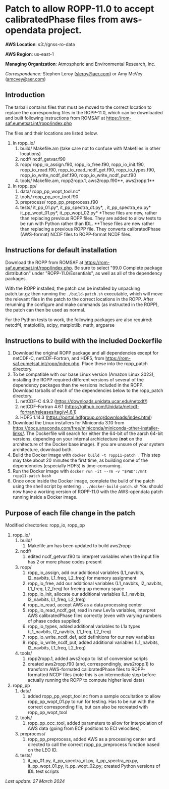 Patch to allow ROPP-11.0 to accept calibratedPhase files from aws-opendata project. 
============================================

**AWS Location**: s3://gnss-ro-data

**AWS Region**: us-east-1  

**Managing Organization**: Atmospheric and Environmental Research, Inc.

*Correspondence:* Stephen Leroy (sleroy@aer.com) or Amy McVey (amcvey@aer.com)



## Introduction

The tarball contains files that must be moved to the correct location to replace the corresponding files in the ROPP-11.0, which can be downloaded and built following instructions from ROMSAF at https://rom-saf.eumetsat.int/ropp/index.php 

The files and their locations are listed below. 

1. In ropp_io/ 
	1. build/ Makefile.am (take care not to confuse with Makefiles in other locations)
	2. ncdf/ ncdf_getvar.f90
	3. ropp/ ropp_io_assign.f90, ropp_io_free.f90, ropp_io_init.f90, ropp_io_read.f90, ropp_io_read_ncdf_get.f90, ropp_io_types.f90, ropp_io_write_ncdf_def.f90, ropp_io_write_ncdf_put.f90
	4. tools/ Makefile.am, ropp2ropp.1, aws2ropp.f90**, aws2ropp.1**	
2. In ropp_pp/
	1. data/ ropp_pp_wopt_tool.nc*
	2. tools/ ropp_pp_occ_tool.f90
	3. preprocess/ ropp_pp_preprocess.f90
	4. tests/ it_pp_01.py*, it_pp_spectra_dt.py*, , it_pp_spectra_ep.py* it_pp_wopt_01.py*, it_pp_wopt_02.py*
*These files are new, rather than replacing previous ROPP files. They are added to allow tests to be run with Python rather than IDL. 
**These files are new rather than replacing a previous ROPP file. They converts calibratedPhase (AWS-format) NCDF files to ROPP-format NCDF files.

## Instructions for default installation

Download the ROPP from ROMSAF at https://rom-saf.eumetsat.int/ropp/index.php. Be sure to select "99.0 Complete package distribution" under "ROPP-11.0/Essentials", as well as all of the dependency packages.

With the ROPP installed, the patch can be installed by unpacking patch.tar.gz then running the 
`./build-patch.sh`
 executable, which will move the relevant files in the patch to the correct locations in the ROPP. After rerunning the configure and make commands (as instructed in the ROPP), the patch can then be used as normal. 

For the Python tests to work, the following packages are also required: netcdf4, matplotlib, scipy, matplotlib, math, argparse

## Instructions to build with the included Dockerfile

1. Download the original ROPP package and all dependencies except for netCDF-C, netCDF-Fortran, and HDF5, from https://rom-saf.eumetsat.int/ropp/index.php. Place these into the ropp_patch directory.
2. To be compatible with our base Linux version (Amazon Linux 2023), installing the ROPP required different versions of several of the dependency packages than the versions included in the ROPP. Download tarballs of each of the dependencies below to the ropp_patch directory. 
	1. netCDF-C 4.9.2 (https://downloads.unidata.ucar.edu/netcdf/)
	2. netCDF-Fortran 4.6.1 (https://github.com/Unidata/netcdf-fortran/releases/tag/v4.6.1)
	3. HDF5 1.14.3 (https://portal.hdfgroup.org/downloads/index.html)
3. Download the Linux installers for Miniconda 3.10 from https://docs.anaconda.com/free/miniconda/miniconda-other-installer-links/. The Dockerfile will search for either the 64-bit of the aarch 64-bit versions, depending on your internal archictecture (**not** on the architecture of the Docker base image). If you are unsure of your system architecture, download both.
4. Build the Docker image with
 `docker build -t ropp11-patch .`
 This step may take about 20 minutes the first time, as building some of the dependencies (especially HDF5) is time-consuming.
5. Run the Docker image with 
`docker run -it --rm -v "$PWD":/mnt ropp11-patch bash`
6. Once once inside the Docker image, complete the build of the patch using the shell script by entering 
`. ./docker-build-patch.sh`
 You should now have a working version of ROPP-11.0 with the AWS-opendata patch running inside a Docker image. 

## Purpose of each file change in the patch

Modified directories: ropp_io, ropp_pp

1. ropp_io/ 
	1. build/ 
		1. Makefile.am has been updated to build aws2ropp
	2. ncdf/
		1. edited ncdf_getvar.f90 to interpret variables when the input file has 2 or more phase codes present
	3. ropp/ 
		1. ropp_io_assign, add our additional variables (L1_navbits, l2_navbits, L1_freq, L2_freq) for memory assignment
		2. ropp_io_free, add our additional variables  (L1_navbits, l2_navbits, L1_freq, L2_freq) for freeing up memory space
		3. ropp_io_init, allocate our additional variables  (L1_navbits, l2_navbits, L1_freq, L2_freq)
		4. ropp_io_read, accept AWS as a data processing center
		5. ropp_io_read_ncdf_get, read in new Lev1a variables, interpret AWS calibratedPhase files correctly (even with varying numbers of phase codes supplied)
		6. ropp_io_types, added additional variables to L1a types  (L1_navbits, l2_navbits, L1_freq, L2_freq)
		7. ropp_io_write_ncdf_def, add definitions for our new variables
		8. ropp_io_write_ncdf_put,  added additional variables  (L1_navbits, l2_navbits, L1_freq, L2_freq)
	4. tools/
		1. ropp2ropp.1, added aws2ropp to list of conversion scripts
		2. created aws2ropp.f90 (and, correspondingly, aws2ropp.1) to transform AWS-formated calibratedPhase files to ROPP-formatted NCDF files (note this is an intermediate step before actually running the ROPP to compute higher level data)
2. ropp_pp
	1.  data/
		1. added ropp_pp_wopt_tool.nc from a sample occultation to allow ropp_pp_wopt_01.py to run for testing. Has to be run with the correct corresponding file, but can also be recreated with ropp_pp_wopt_tool
	2. tools/
		1. ropp_pp_occ_tool, added parameters to allow for interpolation of AWS data (going from ECF positions to ECI velocities).
	3. preprocess/
		1. ropp_pp_preprocess, added AWS as a processing center and directed to call the correct ropp_pp_preprocess function based on the LEO ID.
	4. tests/
		1. it_pp_01.py, it_pp_spectra_dt.py, it_pp_spectra_ep.py, it_pp_wopt_01.py, it_pp_wopt_02.py; created Python versions of IDL test scripts


*Last update: 27 March 2024*

